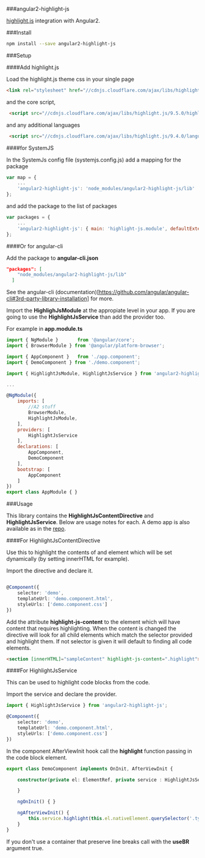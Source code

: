 ###angular2-highlight-js

[highlight.js](https://highlightjs.org) integration with Angular2.

###Install

```bash
npm install --save angular2-highlight-js
```

###Setup

####Add highlight.js

Load the highlight.js theme css in your single page

```html
<link rel="stylesheet" href="//cdnjs.cloudflare.com/ajax/libs/highlight.js/9.5.0/styles/monokai_sublime.min.css">
```

and the core script,

```html
 <script src="//cdnjs.cloudflare.com/ajax/libs/highlight.js/9.5.0/highlight.min.js"></script>
```

and any additional languages

```html
 <script src="//cdnjs.cloudflare.com/ajax/libs/highlight.js/9.4.0/languages/typescript.min.js"></script>
```

####for SystemJS

In the SystemJs config file (systemjs.config.js) add a mapping for the package

```javascript
var map = {
    ...
    'angular2-highlight-js': 'node_modules/angular2-highlight-js/lib'
};
```

and add the package to the list of packages

```javascript
var packages = {
    ...
    'angular2-highlight-js': { main: 'highlight-js.module', defaultExtension: 'js'}
};
```

####Or for angular-cli

Add the package to **angular-cli.json** 

```json
"packages": [
    "node_modules/angular2-highlight-js/lib"
  ]
```

See the angular-cli (documentation)[https://github.com/angular/angular-cli#3rd-party-library-installation] for more.


Import the **HighlighJsModule** at the appropiate level in your app. If you are going to use the **HighlightJsService** than add the provider too.

For example in **app.module.ts**

```javascript
import { NgModule }       from '@angular/core';
import { BrowserModule } from '@angular/platform-browser';

import { AppComponent }   from './app.component';
import { DemoComponent } from './demo.component';

import { HighlightJsModule, HighlightJsService } from 'angular2-highlight-js'; //or for angular-cli the path will be ../../node_modules/angular2-highlight-js

...

@NgModule({
    imports: [
        //A2 stuff
        BrowserModule,
        HighlightJsModule,
    ],
    providers: [
        HighlightJsService
    ],
    declarations: [
        AppComponent,
        DemoComponent
    ],
    bootstrap: [
        AppComponent
    ]
})
export class AppModule { }
```

###Usage

This library contains the **HighlightJsContentDirective** and **HighlightJsService**.
Below are usage notes for each. A demo app is also available as in the [repo](https://github.com/Useful-Software-Solutions-Ltd/angular2-highlight-js/tree/master/demo).


####For HighlightJsContentDirective

Use this to highlight the contents of and element which will be set dynamically (by setting innerHTML for example).

Import the directive and declare it.

```typescript

@Component({
    selector: 'demo',
    templateUrl: 'demo.component.html',
    styleUrls: ['demo.component.css']
})
```

Add the attribute **highlight-js-content** to the element which will have content that requires highlighting.
When the content is changed the directive will look for all child elements which match the selector provided and highlight them.
If not selector is given it will default to finding all code elements.

```html
<section [innerHTML]="sampleContent" highlight-js-content=".highlight"></section>
```

####For HighlightJsService

This can be used to highlight code blocks from the code.

Import the service and declare the provider.

```typescript
import { HighlightJsService } from 'angular2-highlight-js';

@Component({
    selector: 'demo',
    templateUrl: 'demo.component.html',
    styleUrls: ['demo.component.css']    
})
```

In the component AfterViewInit hook call the **highlight** function passing in the code block element.

```typescript
export class DemoComponent implements OnInit, AfterViewInit {

    constructor(private el: ElementRef, private service : HighlightJsService) {

    }

    ngOnInit() { }

    ngAfterViewInit() {        
        this.service.highlight(this.el.nativeElement.querySelector('.typescript'));
    }
}
```

If you don't use a container that preserve line breaks call with the **useBR** argument true.